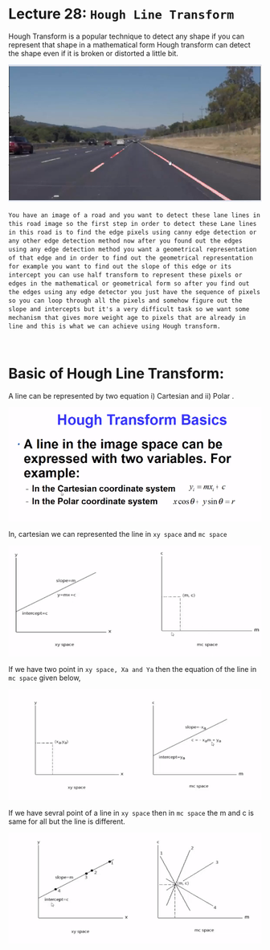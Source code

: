 
# Lecture 28: `Hough Line Transform`

Hough Transform is a popular technique to detect any shape if you can represent that shape in a mathematical form Hough transform can detect the shape even if it is broken or distorted a little bit.


![Alt text](image-6.png)

`You have an image of a road and you want to detect these lane lines in this road image so the first step in order to detect these Lane lines in this road is to find the edge pixels using canny edge detection or any other edge detection method now after you found out the edges using any edge detection method you want a geometrical representation of that edge and in order to find out the geometrical representation for example you want to find out the slope of this edge or its intercept you can use half transform to represent these pixels or edges in the mathematical or geometrical form so after you find out the edges using any edge detector you just have the sequence of pixels so you can loop through all the pixels and somehow figure out the slope and intercepts but it's a very difficult task so we want some mechanism that gives more weight age to pixels that are already in line and this is what we can achieve using Hough transform.`

<br>

# Basic of Hough Line Transform:

A line can be represented by two equation i) Cartesian and ii) Polar . 

![Alt text](image-5.png)


In, cartesian we can represented the line in `xy space` and `mc space` 

![Alt text](image-7.png)

If we have two point in `xy space, Xa and Ya` then the equation of the line in `mc space` given below,

![Alt text](image-8.png)

If we have sevral point of a line in `xy space` then in `mc space` the m and c is same for all but the line is different.

![Alt text](image-9.png)



<br>

